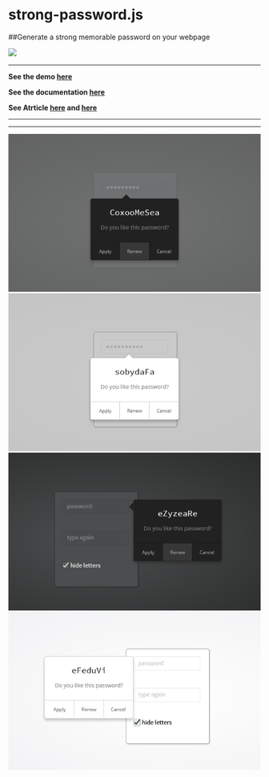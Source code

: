 # strong-password.js



##Generate a strong memorable password on your webpage



![](http://strong-password.exxo.ru/password1.gif)


***********

**See the demo [here](http://strong-password.exxo.ru/)**

**See the documentation [here](http://strong-password.exxo.ru/documents/api.html)**

**See Atrticle [here](http://blog.exxo.ru/strong-password-generator/) and
[here](http://blog.exxo.ru/string-calculation-effect-in-javascript/)**


***********
***********

![](pics/01_preview1.jpg)
![](pics/02_preview2.jpg)
![](pics/03_preview3.jpg)
![](pics/04_preview4.jpg)
